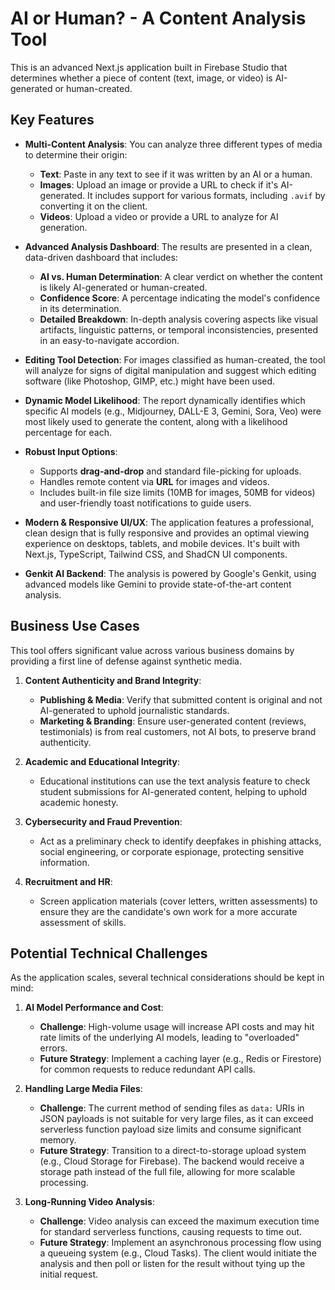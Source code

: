 # AI or Human? - A Content Analysis Tool

This is an advanced Next.js application built in Firebase Studio that determines whether a piece of content (text, image, or video) is AI-generated or human-created.

## Key Features

*   **Multi-Content Analysis**: You can analyze three different types of media to determine their origin:
    *   **Text**: Paste in any text to see if it was written by an AI or a human.
    *   **Images**: Upload an image or provide a URL to check if it's AI-generated. It includes support for various formats, including `.avif` by converting it on the client.
    *   **Videos**: Upload a video or provide a URL to analyze for AI generation.

*   **Advanced Analysis Dashboard**: The results are presented in a clean, data-driven dashboard that includes:
    *   **AI vs. Human Determination**: A clear verdict on whether the content is likely AI-generated or human-created.
    *   **Confidence Score**: A percentage indicating the model's confidence in its determination.
    *   **Detailed Breakdown**: In-depth analysis covering aspects like visual artifacts, linguistic patterns, or temporal inconsistencies, presented in an easy-to-navigate accordion.

*   **Editing Tool Detection**: For images classified as human-created, the tool will analyze for signs of digital manipulation and suggest which editing software (like Photoshop, GIMP, etc.) might have been used.

*   **Dynamic Model Likelihood**: The report dynamically identifies which specific AI models (e.g., Midjourney, DALL-E 3, Gemini, Sora, Veo) were most likely used to generate the content, along with a likelihood percentage for each.

*   **Robust Input Options**:
    *   Supports **drag-and-drop** and standard file-picking for uploads.
    *   Handles remote content via **URL** for images and videos.
    *   Includes built-in file size limits (10MB for images, 50MB for videos) and user-friendly toast notifications to guide users.

*   **Modern & Responsive UI/UX**: The application features a professional, clean design that is fully responsive and provides an optimal viewing experience on desktops, tablets, and mobile devices. It's built with Next.js, TypeScript, Tailwind CSS, and ShadCN UI components.

*   **Genkit AI Backend**: The analysis is powered by Google's Genkit, using advanced models like Gemini to provide state-of-the-art content analysis.

## Business Use Cases

This tool offers significant value across various business domains by providing a first line of defense against synthetic media.

1.  **Content Authenticity and Brand Integrity**:
    *   **Publishing & Media**: Verify that submitted content is original and not AI-generated to uphold journalistic standards.
    *   **Marketing & Branding**: Ensure user-generated content (reviews, testimonials) is from real customers, not AI bots, to preserve brand authenticity.

2.  **Academic and Educational Integrity**:
    *   Educational institutions can use the text analysis feature to check student submissions for AI-generated content, helping to uphold academic honesty.

3.  **Cybersecurity and Fraud Prevention**:
    *   Act as a preliminary check to identify deepfakes in phishing attacks, social engineering, or corporate espionage, protecting sensitive information.

4.  **Recruitment and HR**:
    *   Screen application materials (cover letters, written assessments) to ensure they are the candidate's own work for a more accurate assessment of skills.

## Potential Technical Challenges

As the application scales, several technical considerations should be kept in mind:

1.  **AI Model Performance and Cost**:
    *   **Challenge**: High-volume usage will increase API costs and may hit rate limits of the underlying AI models, leading to "overloaded" errors.
    *   **Future Strategy**: Implement a caching layer (e.g., Redis or Firestore) for common requests to reduce redundant API calls.

2.  **Handling Large Media Files**:
    *   **Challenge**: The current method of sending files as `data:` URIs in JSON payloads is not suitable for very large files, as it can exceed serverless function payload size limits and consume significant memory.
    *   **Future Strategy**: Transition to a direct-to-storage upload system (e.g., Cloud Storage for Firebase). The backend would receive a storage path instead of the full file, allowing for more scalable processing.

3.  **Long-Running Video Analysis**:
    *   **Challenge**: Video analysis can exceed the maximum execution time for standard serverless functions, causing requests to time out.
    *   **Future Strategy**: Implement an asynchronous processing flow using a queueing system (e.g., Cloud Tasks). The client would initiate the analysis and then poll or listen for the result without tying up the initial request.

